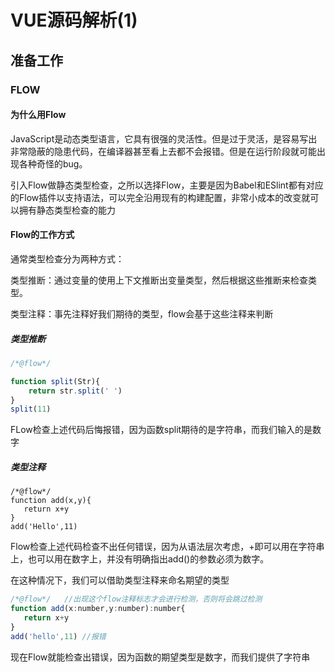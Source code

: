 # VUE源码解析(1)

## 准备工作

### FLOW 

#### 为什么用Flow

JavaScript是动态类型语言，它具有很强的灵活性。但是过于灵活，是容易写出非常隐蔽的隐患代码，在编译器甚至看上去都不会报错。但是在运行阶段就可能出现各种奇怪的bug。

引入Flow做静态类型检查，之所以选择Flow，主要是因为Babel和ESlint都有对应的Flow插件以支持语法，可以完全沿用现有的构建配置，非常小成本的改变就可以拥有静态类型检查的能力

#### Flow的工作方式

通常类型检查分为两种方式：

类型推断：通过变量的使用上下文推断出变量类型，然后根据这些推断来检查类型。

类型注释：事先注释好我们期待的类型，flow会基于这些注释来判断



##### 类型推断

```javascript
/*@flow*/

function split(Str){
    return str.split(' ')
}
split(11)
```



FLow检查上述代码后悔报错，因为函数split期待的是字符串，而我们输入的是数字

##### 类型注释

```javas
/*@flow*/
function add(x,y){
   return x+y
}
add('Hello',11)
```

Flow检查上述代码检查不出任何错误，因为从语法层次考虑，+即可以用在字符串上，也可以用在数字上，并没有明确指出add()的参数必须为数字。

在这种情况下，我们可以借助类型注释来命名期望的类型

```javascript
/*@flow*/   //出现这个flow注释标志才会进行检测，否则将会跳过检测
function add(x:number,y:number):number{
   return x+y
}
add('hello',11) //报错
```

现在Flow就能检查出错误，因为函数的期望类型是数字，而我们提供了字符串



